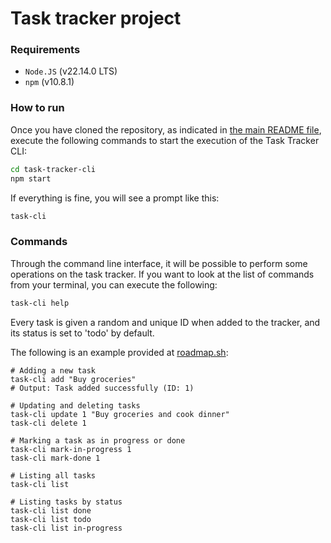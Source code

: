 # Task tracker project

### Requirements

* `Node.JS` (v22.14.0 LTS)
* `npm` (v10.8.1)

### How to run

Once you have cloned the repository, as indicated in [the main README file](../README.md), execute the following commands to start the execution of the Task Tracker CLI:

```bash
cd task-tracker-cli
npm start
```

If everything is fine, you will see a prompt like this:

```bash
task-cli
```

### Commands

Through the command line interface, it will be possible to perform some operations on the task tracker. If you want to look at the list of commands from your terminal, you can execute the following:

```bash
task-cli help
```

Every task is given a random and unique ID when added to the tracker, and its status is set to 'todo' by default.

The following is an example provided at [roadmap.sh](https://roadmap.sh/backend/projects):

```
# Adding a new task
task-cli add "Buy groceries"
# Output: Task added successfully (ID: 1)

# Updating and deleting tasks
task-cli update 1 "Buy groceries and cook dinner"
task-cli delete 1

# Marking a task as in progress or done
task-cli mark-in-progress 1
task-cli mark-done 1

# Listing all tasks
task-cli list

# Listing tasks by status
task-cli list done
task-cli list todo
task-cli list in-progress
```